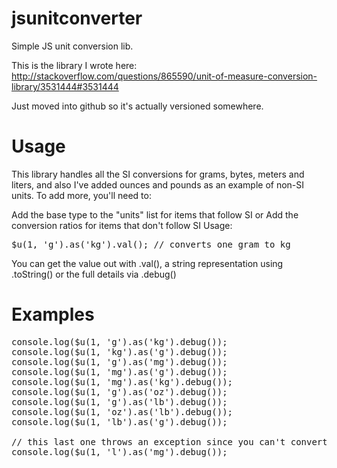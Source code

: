 # jsunitconverter
Simple JS unit conversion lib.

This is the library I wrote here:
http://stackoverflow.com/questions/865590/unit-of-measure-conversion-library/3531444#3531444

Just moved into github so it's actually versioned somewhere.

# Usage

This library handles all the SI conversions for grams, bytes, meters and liters, and also I've added ounces and pounds as an example of non-SI units. To add more, you'll need to:

Add the base type to the "units" list for items that follow SI or
Add the conversion ratios for items that don't follow SI
Usage:

<pre>
$u(1, 'g').as('kg').val(); // converts one gram to kg
</pre>

You can get the value out with .val(), a string representation using .toString() or the full details via .debug()

# Examples
<pre>
console.log($u(1, 'g').as('kg').debug());
console.log($u(1, 'kg').as('g').debug());
console.log($u(1, 'g').as('mg').debug());
console.log($u(1, 'mg').as('g').debug());
console.log($u(1, 'mg').as('kg').debug());
console.log($u(1, 'g').as('oz').debug());
console.log($u(1, 'g').as('lb').debug());
console.log($u(1, 'oz').as('lb').debug());
console.log($u(1, 'lb').as('g').debug());

// this last one throws an exception since you can't convert liters to mg
console.log($u(1, 'l').as('mg').debug());
</pre>
